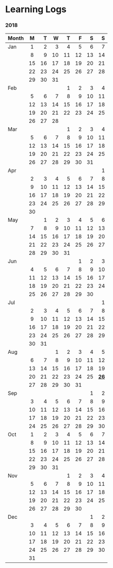 # Learning Logs

### 2018

| Month  | M   | T   | W   | T   | F   | S   | S   |
| ------ |:---:| ---:| ---:| ---:| ---:| ---:| ---:|
| Jan    | 1   | 2   | 3   | 4   | 5   | 6   | 7   |
|        | 8   | 9   | 10  | 11  | 12  | 13  | 14  |
|        | 15  | 16  | 17  | 18  | 19  | 20  | 21  |
|        | 22  | 23  | 24  | 25  | 26  | 27  | 28  |
|        | 29  | 30  | 31  |     |     |     |     |
| Feb    |     |     |     | 1   | 2   | 3   | 4   |
|        | 5   | 6   | 7   | 8   | 9   | 10  | 11  |
|        | 12  | 13  | 14  | 15  | 16  | 17  | 18  |
|        | 19  | 20  | 21  | 22  | 23  | 24  | 25  |
|        | 26  | 27  | 28  |     |     |     |     |
| Mar    |     |     |     | 1   | 2   | 3   | 4   |
|        | 5   | 6   | 7   | 8   | 9   | 10  | 11  |
|        | 12  | 13  | 14  | 15  | 16  | 17  | 18  |
|        | 19  | 20  | 21  | 22  | 23  | 24  | 25  |
|        | 26  | 27  | 28  | 29  | 30  | 31  |     |
| Apr    |     |     |     |     |     |     | 1   |
|        | 2   | 3   | 4   | 5   | 6   | 7   | 8   |
|        | 9   | 10  | 11  | 12  | 13  | 14  | 15  |
|        | 16  | 17  | 18  | 19  | 20  | 21  | 22  |
|        | 23  | 24  | 25  | 26  | 27  | 28  | 29  |
|        | 30  |     |     |     |     |     |     |
| May    |     | 1   | 2   | 3   | 4   | 5   | 6   |
|        | 7   | 8   | 9   | 10  | 11  | 12  | 13  |
|        | 14  | 15  | 16  | 17  | 18  | 19  | 20  |
|        | 21  | 22  | 23  | 24  | 25  | 26  | 27  |
|        | 28  | 29  | 30  | 31  |     |     |     |
| Jun    |     |     |     |     | 1   | 2   | 3   |
|        | 4   | 5   | 6   | 7   | 8   | 9   | 10  |
|        | 11  | 12  | 13  | 14  | 15  | 16  | 17  |
|        | 18  | 19  | 20  | 21  | 22  | 23  | 24  |
|        | 25  | 26  | 27  | 28  | 29  | 30  |     |
| Jul    |     |     |     |     |     |     | 1   |
|        | 2   | 3   | 4   | 5   | 6   | 7   | 8   |
|        | 9   | 10  | 11  | 12  | 13  | 14  | 15  |
|        | 16  | 17  | 18  | 19  | 20  | 21  | 22  |
|        | 23  | 24  | 25  | 26  | 27  | 28  | 29  |
|        | 30  | 31  |     |     |     |     |     |
| Aug    |     |     | 1   | 2   | 3   | 4   | 5   |
|        | 6   | 7   | 8   | 9   | 10  | 11  | 12  |
|        | 13  | 14  | 15  | 16  | 17  | 18  | 19  |
|        | 20  | 21  | 22  | 23  | 24  | 25  | [**26**](logs/2018/08/26.md)  |
|        | 27  | 28  | 29  | 30  | 31  |     |     |
| Sep    |     |     |     |     |     | 1   | 2   |
|        | 3   | 4   | 5   | 6   | 7   | 8   | 9   |
|        | 10  | 11  | 12  | 13  | 14  | 15  | 16  |
|        | 17  | 18  | 19  | 20  | 21  | 22  | 23  |
|        | 24  | 25  | 26  | 27  | 28  | 29  | 30  |
| Oct    | 1   | 2   | 3   | 4   | 5   | 6   | 7   |
|        | 8   | 9   | 10  | 11  | 12  | 13  | 14  |
|        | 15  | 16  | 17  | 18  | 19  | 20  | 21  |
|        | 22  | 23  | 24  | 25  | 26  | 27  | 28  |
|        | 29  | 30  | 31  |     |     |     |     |
| Nov    |     |     |     | 1   | 2   | 3   | 4   |
|        | 5   | 6   | 7   | 8   | 9   | 10  | 11  |
|        | 12  | 13  | 14  | 15  | 16  | 17  | 18  |
|        | 19  | 20  | 21  | 22  | 23  | 24  | 25  |
|        | 26  | 27  | 28  | 29  | 30  |     |     |
| Dec    |     |     |     |     |     | 1   | 2   |
|        | 3   | 4   | 5   | 6   | 7   | 8   | 9   |
|        | 10  | 11  | 12  | 13  | 14  | 15  | 16  |
|        | 17  | 18  | 19  | 20  | 21  | 22  | 23  |
|        | 24  | 25  | 26  | 27  | 28  | 29  | 30  |
|        | 31  |     |     |     |     |     |     |

